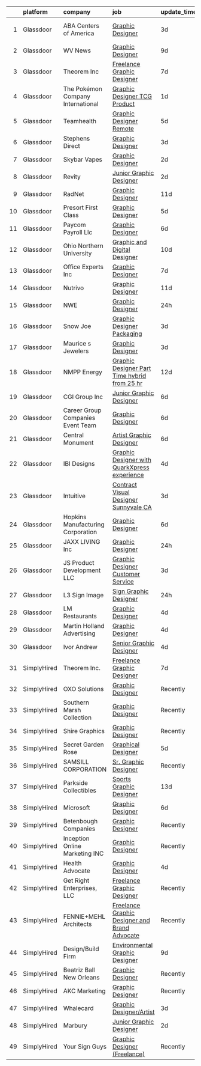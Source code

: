 

|    | platform    | company                           | job                                                                                                                                                                                                                                                                                                                                                                                                                                                                                                                                                                                                                                                                                                                                                                                                                                                                                                                                                                                                                                                                                                                                                                                                                                                                                 | update_time   | location              |
|---:|:------------|:----------------------------------|:------------------------------------------------------------------------------------------------------------------------------------------------------------------------------------------------------------------------------------------------------------------------------------------------------------------------------------------------------------------------------------------------------------------------------------------------------------------------------------------------------------------------------------------------------------------------------------------------------------------------------------------------------------------------------------------------------------------------------------------------------------------------------------------------------------------------------------------------------------------------------------------------------------------------------------------------------------------------------------------------------------------------------------------------------------------------------------------------------------------------------------------------------------------------------------------------------------------------------------------------------------------------------------|:--------------|:----------------------|
|  1 | Glassdoor   | ABA Centers of America            | [Graphic Designer](https://www.glassdoor.com/partner/jobListing.htm?pos=117&ao=1110586&s=58&guid=000001817fe7fd2789009a308ff0b7a6&src=GD_JOB_AD&t=SR&vt=w&ea=1&cs=1_1f7331eb&cb=1655708319355&jobListingId=1007945159446&cpc=9C2286EA3771AAF6&jrtk=3-0-1g5vufvaekcnj801-1g5vufvapr04h800-c04f9b51ac07e505--6NYlbfkN0DdNONLqhA8z6QrX6vw37qu8cGScUjPKwqVQr3YAsb4-4WTJI3A_wgZHtPKp3tlbSyo1TmHtCwEmZcLf5qFTJxObaALrmLg-3GFEGfL_9TNbCaORMoFGOQifypC56rkeJIVzbmObVa9mkGwU23GvfAWZI0zFobo4tppRH3GlEiah4NblNFZ2AsnrulynuDNOzzOk0uAyEWNd-Am-clFFPIkGmYWWeUstJRkvmwFeN-yT18Tr7nJ2R2jOf2KR2jGDiJKh0VB2oidq_utXWmctIGsAzVoCnEm1hfiawPC_Oc6eXHnV5gvw9jpBxehVKoxcNg5wXUghqBQ4fPRayRI_CyiLvzLT2nP7SMPl9ctV-A8kezoSScYGHwBU18YRy1T8HkiMQOcU-vH25UZ_uQlJD7sMrIb9fYIDHaWqIS6bHkcW487fft7M8W4YDwPvqJRcs2dmuKIOpPcE1QRXeM9U9L8Hs7aUk5rXiOoYgnn1zjMNQ2J7i327myJKgokecOYPtw%3D)                                                                                                                                                                                                                                                                                                                                                                                                                           | 3d            | Fort Lauderdale, FL   |
|  2 | Glassdoor   | WV News                           | [Graphic Designer](https://www.glassdoor.com/partner/jobListing.htm?pos=111&ao=1110586&s=58&guid=000001817fe7fd2789009a308ff0b7a6&src=GD_JOB_AD&t=SR&vt=w&ea=1&cs=1_89b52594&cb=1655708319354&jobListingId=1007931310776&cpc=19A63F97CDAE9B19&jrtk=3-0-1g5vufvaekcnj801-1g5vufvapr04h800-5bd1e58282d9b804--6NYlbfkN0DK2-tKwDKxcGMlb8x4qaT4kV_-6hBBILV_JuVtcphrgqhGCsRZNXtpTc9QjN2GSbzu_hOytVJd3R-L5-mFjH0w7HeI59-gYYRvQT4dQKvzTLMqvcqFLjerTnq_LvePslS_YugFcrGkJbfDcPA_4kkukg3yXncFOjRMdZuqgzH1UAsiu_OutDPM3tQ6IlmIHMYHamIaSJWqCLfKtCKHQcFGriQCTQ3GroDMIQieI6NpTdoDyjF8r-q-sYr5lb8Lf6bziX7uMKDZx5p9IXPO3u1he3Y-AVzYZ3WJri7fYInLB13vn19Bx8LIQUoQMvt6gnJVlLIjeOL3f7MNDsyadJQWLddjUtzvJi1hXHowc6KvotmmUkL2RnRc5OKq9Zm2hAYCvhxlPWqreJJyxyH-_zo48MXBemoI16649eHPBd6gTBXLOmt49V5QjMExhBDjz0kw0JY1DljKkIHgr1sdwtfBDqE7TNqNjBD2PT8gcv4JZISVzBd4_xdWo0PWdpHdm_I%3D)                                                                                                                                                                                                                                                                                                                                                                                                                           | 9d            | Clarksburg, WV        |
|  3 | Glassdoor   | Theorem Inc                       | [Freelance Graphic Designer](https://www.glassdoor.com/partner/jobListing.htm?pos=105&ao=1110586&s=58&guid=000001817fe7fd2789009a308ff0b7a6&src=GD_JOB_AD&t=SR&vt=w&ea=1&cs=1_d7fe8e28&cb=1655708319353&jobListingId=1007933778137&cpc=8795CF9063CD573D&jrtk=3-0-1g5vufvaekcnj801-1g5vufvapr04h800-c6f76b686089fad8--6NYlbfkN0AFW8_jy3Exud-3yScDe6C_gOnco_vY6PGUfytLF_4d6EkTCpOAWV-CrHKoiYYLwIqg1l_gI_lcE6Sgc6Z0AbUcjp9OM2Gim2qbKXCOcZaAhiPME1DQ2wZs7zWrQyxgM_WwQXANWvgVEC4Lx131mJzhmPIQ_XinjlxfRdvB2NH3Hgy4UHt9gIwQdv5K2XbsF0UyZ-hX7y52AwJvKUyyuqwdcGHjfKZtfjULaqLDxNT-SGEg3VRZzCzFp7d9-OdzLi7YXZ417SYtdv6SR0nhMPqPMI1CCA9PuQQpNrtxBnj0d6funUqko37Hqc5p6iQg11ZHAigWrfkBnvr3uz_yLptixAP4hrc-afW3l8V6ig6MHkwUfjlrNkSow8w3G-KWEcy_1CuP7ovL7ITToVdKAYXT0Jlou-7zlY4Z0dRUk7bsMBYhsT_FtAOWm39BOMkS6kZEqGhOvgrvvsOlDFT6H-5GBd3gpqWwcukM0XOHpcvp5fSl-e9h0-4VUz8ZnhhwkBs%3D)                                                                                                                                                                                                                                                                                                                                                                                                                 | 7d            | Remote                |
|  4 | Glassdoor   | The Pokémon Company International | [Graphic Designer  TCG Product](https://www.glassdoor.com/partner/jobListing.htm?pos=121&ao=1110586&s=58&guid=000001817fe7fd2789009a308ff0b7a6&src=GD_JOB_AD&t=SR&vt=w&cs=1_47360274&cb=1655708319355&jobListingId=1007948751821&cpc=48B9F4758953335C&jrtk=3-0-1g5vufvaekcnj801-1g5vufvapr04h800-6bc04c6dcb664c67--6NYlbfkN0CsgUO0V2fSZxJANSxJiftVXeq1wpG4BxYFHzXoW0hPJmDJUt2tzUiX1Ik0E_2Ey5PcHSP7EzR4u4GA4xw5zKklQEfcnHDqvJL4Z505Bsa9UAvYT1DTGyZ1zLs_4UBm4Y8q-UdC9b36jBPJsFjO29nqCEEapVJVn9HvkZzY1JlB47598fgLY8M2JoFxqec4-PdQ-yf57lH105CsrwpXnjpCG5lp4j_s2x7ULCdr5yahTgNOKZ22fTiGzw-Np7_T3473HyzAXCG7hXo5_eDC1vFS1XeMR0haUPclkn1FDdKVJshMWVQqdhWCqlcCDvwdjGjrhFMUQWobcxZysAPaoDEbjTqeF3MiZKQ5V-x3mmvkKAkC3imskAhMCfKvHbEkObKTUq8v9GfKz1W9O3k4MR4Fcu0_DcoUDFS3Myt2oF-gwiem0CofC6zMXa4gt1zMQrZZ5fSyC-w5jz3-cgTIOYIur_bj3z6A_-JHuJ-VtU_oT9T5tIqF2-egMvv0ngGHvzvgkDE-8lNO7MtQq86grNYSLIaRswz8PuWCJY8WAu4d_INR-W5dbnEIweakjBjabDORkIjDwXor6qPFtnYs7ocTp8elkUMu3s67sLMzfoeJij2SOy4UskfX35dI7jfraa5PoQPdpX9FhVN--RK1NcJKFfcHXNLzT2JtKbqdzCS10iDZWegvKB85ag9CHQst33iUT1iNeEP3KkHI1Q0DZjCkIumrf3XOiBD_zRqAY9APxu-k5gACW3VPlfiGTCY5meKZRPIQt3kpGjkZtQVcGBBpD1-YJE4N3T-D0CQIT28TIfBOArnXZnx1uhys2VRqygpVVm7u2inJgYPj1YgC4ukdsUUOItDFUSbmx6GAs9ALQJ5ZYaJzJs9JnFuwqGgFF3cs8NwvMI8PFV865hbyA9g2) | 1d            | Bellevue, WA          |
|  5 | Glassdoor   | Teamhealth                        | [Graphic Designer   Remote](https://www.glassdoor.com/partner/jobListing.htm?pos=124&ao=1110586&s=58&guid=000001817fe7fd2789009a308ff0b7a6&src=GD_JOB_AD&t=SR&vt=w&cs=1_a84cf8c2&cb=1655708319356&jobListingId=1007939772563&cpc=3DB599BF2F4828F0&jrtk=3-0-1g5vufvaekcnj801-1g5vufvapr04h800-44e5ae7485aa3032--6NYlbfkN0B7JmfrMhpJRSMUlHaLP4NRjF3FJg9cb0WKAV__BHI06IkPPY2OTo0TLZctw764p0EF7EBN3xUex5YquRxeNFP5LFfxTk1sLWOywg3ZNQYw8pyARnZZlMMyR2Q2Qzp228xK0w1E9WbEMa44hiiJaN4k2YgrakggvdLEHOXa6kUBfzfNa5W1-6BwqnoNaWW6_WWWhmkztOpDc08eS2SdBuE1r2d0pty-qgvPK-64K0Rmf28UF8R5EGHJwQ78qxbuXjPcdiy7f72uWDOfzeKfggR_Epg0JMrtZa5XPYGC23KTTzZU7q06WYMrST7FLvRo9KHJwl9qBraJAoey2yrY1Q-gRoDBxX8SFnhXTI3f2-bsnuV_KoJoMM4XD82aCU2srPCdUalrNH6gJEOcR_Hy-dewYMNyN4EUvSpEiy1g2v5YgGcHNunEqQhofGxngr_WCRjiapu7l060g4KXGmJHwO5dv0qdprCnD_sdIVVVW4WIyqpzGbCfoFhVxsPHV8pE2gpXDeP-NYBLirJZODJMlB9rXGOqdY6MHILc_ixJMV8yCRRaWcur7ypwXJg_tJPwzMH6dH4FvErraQ%3D%3D)                                                                                                                                                                                                                                                                                                                                         | 5d            | Remote                |
|  6 | Glassdoor   | Stephens Direct                   | [Graphic Designer](https://www.glassdoor.com/partner/jobListing.htm?pos=115&ao=1110586&s=58&guid=000001817fe7fd2789009a308ff0b7a6&src=GD_JOB_AD&t=SR&vt=w&ea=1&cs=1_80b90175&cb=1655708319355&jobListingId=1007945401713&cpc=26137B373B4A29F6&jrtk=3-0-1g5vufvaekcnj801-1g5vufvapr04h800-26eea78d38a985d5--6NYlbfkN0A9Wa3My4nXJecHImNreCq9P9RXit518rvQC1KB5JLTm3O1AYaw4w6fLigRGvjfa_f3yd6XWAlky0F3UG72iSA5FpaV47AfRuXBAHgcM_H56wI-_LDJXpdUhgA1OlgoPxj5gX1KyoeMtOdoXQMSOWHib1F9vfcOCquSi2-3ANnZbpHmL9xPu-ADRtGhLCP1u7bg3snz9Mk36NwrfDJS8V2AHowuD0cCEfRMUdmY6wX5cDOCzL_xtEPqa34_GDYxfuaq-ITFM0AQ3DN64fkMaEjalutLsoExFFKt79KbKSDolnC94_R1ai380pE6XImhiktIkkH5Ox9ObLMYqFht3wvs-N4KJ9dOAR2bUkvbJ4EGHq6iQV55Pej7eoZ9mnT81SdYwSYkcXXVh6uEJYL8cCNbH42NLbKmmhQzCHuREvumP-GuodCfqpvezlkrxVVjBnQdVWXd3iS_UOushKdOQwyBRu4F4hHXeg2fnf1ys6hKkVBrOR_gPbv65ou1Mwz7OI4pPvc7Rrh_1A%3D%3D)                                                                                                                                                                                                                                                                                                                                                                                                             | 3d            | Kettering, OH         |
|  7 | Glassdoor   | Skybar Vapes                      | [Graphic Designer](https://www.glassdoor.com/partner/jobListing.htm?pos=122&ao=1110586&s=58&guid=000001817fe7fd2789009a308ff0b7a6&src=GD_JOB_AD&t=SR&vt=w&ea=1&cs=1_cfcdd5a5&cb=1655708319356&jobListingId=1007948386417&cpc=5FEB1BEB8E14EF52&jrtk=3-0-1g5vufvaekcnj801-1g5vufvapr04h800-edd02467a5c1cbf3--6NYlbfkN0CHpSnjIPxMtekS58WZl5Olhjo2iWL5RjE_Boe0ccr3FrdQcWsIa6cPZHwc-v8746EW96RP5CZce_hEXAJ3XTI8APzjHSbRHfzKdNOK0XN2lS_KNd5Kq3KZonkFQI-pGHvlWS_nx_cfkm3ka4W_zIHPvE-M0eLXzHjTQttOj_8vkl5A8QPrEkr9vkOk729WItqPty3C5ZGdaflr8WmWklofpkd0RuWsLCMlEvlgIrHODWkpqxI51UAfbGgosSbukvSO7IoS_WDz0c1SXh1gbtcw1SjmjAeZjsH1xsX96qDWe_5_Fay2s3WNViWAyqsd8YDJ7a06St81D31CI9LZpHXICu_TMeIYJKkhznVeWp6dTsXMXRuup_7QZ-LH1021ELhJuQ9Gi0lkHVOKUCeIeg4ZpX1wGp4SSX13gW9-MMUK7LOcwj2di9sLEMD1KK5zrZ2na0WriNADB_VEgxQXLoWGuFPUZ2_8zuQ1PnoSFLP7s_d7Dv7wqa_L)                                                                                                                                                                                                                                                                                                                                                                                                                                         | 2d            | Sterling Heights, MI  |
|  8 | Glassdoor   | Revity                            | [Junior Graphic Designer](https://www.glassdoor.com/partner/jobListing.htm?pos=129&ao=1110586&s=58&guid=000001817fe7fd2789009a308ff0b7a6&src=GD_JOB_AD&t=SR&vt=w&ea=1&cs=1_3da451c7&cb=1655708319356&jobListingId=1007947822605&cpc=2187E14FC6F1B769&jrtk=3-0-1g5vufvaekcnj801-1g5vufvapr04h800-cc29676bdd1971ba--6NYlbfkN0C2ruSLbldHgJRxGqX58M4ekFWuaOJ1Xy3nZgzYPyc2Kz6crGAHlAQbU0hG0XVEOP3E3poidPkFLwvvK1lyeRUB0bzs3rtB55w-QR9WbHs19T_oZx1B4JqiqK1E3pVifp5TReVsi-5FIG1-pl5IxlRw8VGEywaGgK9QZSepB3XKaImlb4aiz93RJ_MZeyAcWVJ4-FSlzy-ujEFcQWvBt5o6Br-IHmZTfXe1Kk_8FeKKKHQBScGRMROPINiLBq42DInU64_DuyKcKQ7b6Qq-Sv8qHX706pkiANJBjDOl2nVoOrFqdqfIb16mrgk73SKZxnpIQpPV8xGr4k1ZflYl2N2sKmn7wNaZ3BGWlobf44nEQoTBaXm5Q65HEd7S6ZbD0H0I9Uyg5vGgisSNPVBLk2czPXjhqNE5MVst8mBKGeyZYUvFWJf7Xx3JN6CaZP3N126EW5v5s1hcAqU3PuH-COQG6K8Xf2UeVD_qpgHILUsSIpzOUEN3CjD0X1AIqLpOyqm9nhsOh36phg%3D%3D)                                                                                                                                                                                                                                                                                                                                                                                                      | 2d            | American Fork, UT     |
|  9 | Glassdoor   | RadNet                            | [Graphic Designer](https://www.glassdoor.com/partner/jobListing.htm?pos=116&ao=1110586&s=58&guid=000001817fe7fd2789009a308ff0b7a6&src=GD_JOB_AD&t=SR&vt=w&ea=1&cs=1_1af5a12b&cb=1655708319355&jobListingId=1007926175400&cpc=8B69257BFB62E45C&jrtk=3-0-1g5vufvaekcnj801-1g5vufvapr04h800-1545652f019efe4b--6NYlbfkN0BoJXujCc9sg8H-YkS_GKWWzwRU3C4_-yY3qUtMiQ807-1_N1LuxLpnd72fJtui_qJgKwPOQQVRQnPW7B3ud2xZ5btZW5V06occztX9KRf_5BR29upgelTq02yK-JGyXPXM7z8YzmIf4MsXM3e1YNTu_m3o_bRarwvXzGIjqZWI6o0FMPPrWIh77XuUhvau2Y4OkAdyGd6rIcJfXZgO6DHARyGD3u3mSGinOi507ip0QuPV8kAl8z50aTzDM3-QIVI3_sULOZVrc71J_jl_2wBeToQa78ZIjJ7UZy88MKdrRxoU5dGFZKrTlrmsrw0PnjBd8_yaiFiKdYspsZTy-Qkbtb0Z00cV3mSerHC0pOdXVDOjNSgVSu_YcEDOXLb8lyM-h3mDxVA3KuwkLcJUzhyz0lrmYbk-XrzvalrSpNyJe_fTr20mJGALyiAaTUrA26f3dl7ZfmOiWqJ5CDMtrPZ1rArMl1TflDv8p5zEt22aMeLnOpYdA4SeK7tgCmo-zuA%3D)                                                                                                                                                                                                                                                                                                                                                                                                                           | 11d           | Baltimore, MD         |
| 10 | Glassdoor   | Presort First Class               | [Graphic Designer](https://www.glassdoor.com/partner/jobListing.htm?pos=104&ao=1110586&s=58&guid=000001817fe7fd2789009a308ff0b7a6&src=GD_JOB_AD&t=SR&vt=w&ea=1&cs=1_502ece4d&cb=1655708319353&jobListingId=1007939326481&cpc=082A188D6FD60392&jrtk=3-0-1g5vufvaekcnj801-1g5vufvapr04h800-fbeac53ecb95a099--6NYlbfkN0DLWr0FuvwmpNY589ecXM0wpB-l41nBtAe9mv-PvJGiqUDkKqabxY-cc9W1NP3V8jW5o38CcCGcmqzEdu1aRfRhZ1Q8wNQkBWqNqXuEZty3TFVkdPdLcGyMF0K2ZuDr4CId1maUnH-g7NEb07JbeWWIfnYJ2JvCKIkHBrQgn2kt_uNM0RRvJvirZ2HYc-zv7UhccU1rVquTzIe2rd1Ra2SsJO6QytXV82gwdbfW7OPBwHXRTCltRtoYePyXXCmqzKFn16uqg-7QVHDhoF4RUJ2rs0888jyRx_8kSUwLOeed25UpZTOdpyblPTDJ73B-gT0V5tsTJ3-ZFH5wahfwM31s1F7XoSgDtT4jGfuujf9YopHyIGQCxduJjlugru3huNS8bTdsoVCf0tjfTkOhddT-1JUsl0iFOO5XH8aLuuco7Ehg1H8gaaapgHAJKTwtJcMLh5FlW6jd1vRfLnj_qLtFvqphxsQJogWgVsjOpLWm49L83OzApTrd54huaf92HiSEe-g64aWz4w%3D%3D)                                                                                                                                                                                                                                                                                                                                                                                                             | 5d            | Oklahoma City, OK     |
| 11 | Glassdoor   | Paycom Payroll Llc                | [Graphic Designer](https://www.glassdoor.com/partner/jobListing.htm?pos=128&ao=1110586&s=58&guid=000001817fe7fd2789009a308ff0b7a6&src=GD_JOB_AD&t=SR&vt=w&cs=1_57730fe0&cb=1655708319356&jobListingId=1007936919004&cpc=9C2286EA3771AAF6&jrtk=3-0-1g5vufvaekcnj801-1g5vufvapr04h800-64f2f5df972715e7--6NYlbfkN0DpgGw-HIcDKIrGkThvmUQVo__cmgBjIYVPEhWPn8NA_hL6kGYuvPJaInvVc2ZU6fVIXURtqZKxwHJ_7qdTNVbNKZjzFVeZ2cuV7NJFGAVgQbhRXlPJ3GGIpOeSWrfoSr2Te54ZQzOziz-yhXUXuAGBN0j3bhTrJwOQ3rTN9p-TJSXoQ2zfEU89pu7kSoTCEfYucyv8keklt0x6INGYGddNiiHzE1OK9JrlX8FLgtsJHOPkolzZljPOhu471Ij0nNAlel4wBjT9VaYHwz7rQJsBsfSAjX3qfCSQLlQyWa0PQaRFNUKQEJuOxjV5l9JMgydbugCguRur5ZAWOJy88QJVNB_c5IA7X3exzCqileADVcQxKTRSX4HsRWYQy8JFUeTVtY3KR3eU7NZLOaclUN_WmcMWUqL1A8toakpx7vGXTkzCqvgqXiAUduVySWFu2isGmFxPkDtic5oXcVIZ5y2JxhZ_SNrJV7LBe1Pj-hB39VwOVtm3Hf1rwTQk2SyE-gJ8-i1rfY9sYs9CBL18nbx0prY7MQPUKVtlqL13ZQbBPw%3D%3D)                                                                                                                                                                                                                                                                                                                                                                                  | 6d            | Oklahoma City, OK     |
| 12 | Glassdoor   | Ohio Northern University          | [Graphic and Digital Designer](https://www.glassdoor.com/partner/jobListing.htm?pos=102&ao=1110586&s=58&guid=000001817fe7fd2789009a308ff0b7a6&src=GD_JOB_AD&t=SR&vt=w&cs=1_667b118c&cb=1655708319352&jobListingId=1007929702602&cpc=AE9490510CEB3845&jrtk=3-0-1g5vufvaekcnj801-1g5vufvapr04h800-67f50c84ac550faf--6NYlbfkN0CL63aioA1SaoB0GgqPQ_RqRqbtnG3m1o0WbEmH7ZwtnCIL8zVPcSljMuDetbDeVLEo-RMnELe1gA8YaUKhzTf4LStZwe3uXp4Bc3QhXb4EtkoMTUWmQN7S_WCAz4lMLo0tY6qOprw9U1Xt2UtgnUbexmE_H2506xB9oFJCxbGjOv-GY91xxyd0XudON3XQopiBJiXo0PZfRi0O4Wga9DDkLe8eovd2WQ_Px9yT-xuN2ZgBRtKySGEcIVmKxlDOYO6Ltp7ZGdPmV322Tp62oRlTi6BSBRpxmF0OZiwW1E_exGadPvyMpSUUDxHxJitoayb25fE-sImx1qup00X9p3iceFBYeXhDdOke2IL043T5mCnqvhRBuBeRjh7dOIP9aQTDH0JnkzTOdw8WE4p_XzIJ8On3zhBQj93yAPGYSEVDDOPPVYlN7_lpJus8Mi8yhDwNH_4RRVEiCgnn_BMOZg_RdFl6ccIjokSdQXNnunwLjq9gnhi6_yV132AM5ebDWM9Qayx-lndIw9oKhJz0ewFBgXIhE0ouY_U%3D)                                                                                                                                                                                                                                                                                                                                                                                    | 10d           | Ada, OH               |
| 13 | Glassdoor   | Office Experts Inc                | [Graphic Designer](https://www.glassdoor.com/partner/jobListing.htm?pos=101&ao=1110586&s=58&guid=000001817fe7fd2789009a308ff0b7a6&src=GD_JOB_AD&t=SR&vt=w&ea=1&cs=1_4b4f4197&cb=1655708319353&jobListingId=1007933803818&cpc=2BDE02DE16277FEA&jrtk=3-0-1g5vufvaekcnj801-1g5vufvapr04h800-9bf84d64f7896e20--6NYlbfkN0BzyIYrTMR_AjNKh_kvAG8N613gtHPANQ3sdLTkrtBd-5uEBpCZnEceCY3W4I9hTOJZIYrmx9sWhbHyk5G4AfdAqzB6sI0ihGZG7NNGR9b29UU3RHiIHOgr50RCsfXITGj2i02zJrLF60VAnj8YE7IqkPiBxCHFBFp1Y__8PEd3occ0o9r_ZvHXkpFINb-jv0day6eImWJhdtaynz8VpHmukLd_RY-Up_K-rJ5yxH2CAh-yWioSbpw9vVS_4I_BAwRBl-uKYyYbI3X2EWCwnsZgYfWY5B9Ycrr4IGsIrOhS3aSRdUITYCDxggv825o9JzhvZmsSO2NKuGw4WLK8-T-dpI9eB56sbtCiqtPb8CAu37smIf4W1PqXOb15MtrWH-1S0aHXJHQrJSmueRz8_Zin8xpct23_L9Bs-2TyEkYHoM4lCXuxBbD5DMF9ss3JVQrZqW3D6Kcs_fh5TCm5QJ4aAnLFDBC1F9Qi0PBBGaiqkiwcmrdiolGuxzoU0d11pSw%3D)                                                                                                                                                                                                                                                                                                                                                                                                                           | 7d            | Kenton, OH            |
| 14 | Glassdoor   | Nutrivo                           | [Graphic Designer](https://www.glassdoor.com/partner/jobListing.htm?pos=127&ao=1110586&s=58&guid=000001817fe7fd2789009a308ff0b7a6&src=GD_JOB_AD&t=SR&vt=w&ea=1&cs=1_b8cdb663&cb=1655708319356&jobListingId=1007925947401&cpc=281FE6ECBEE2538F&jrtk=3-0-1g5vufvaekcnj801-1g5vufvapr04h800-e457584d6c073e81--6NYlbfkN0C0xKlKzKylD_p0QcsSaTSZ6389VpnIAxdMHiFaGv4qFHv3OheaXucTj3rOUYcOGQybUbyN-kcJYqLSKYqO7dI7LoYMMBr7yMNi4AS8gprfOtsAsGfl-gHiUulFR_-biWSoAKS_1Db47MwbGUU-7SXXd8n3XltXM4qaomWSof-q69p49Oa9MlaAWFl_VXE6B1N37I_MF4YyRyhyWgestEFoK9br8fmd372pveOMHqgx7kI70vevQO9n7xAxoQFcMeb7485sIduFgNxU_YMggrHarPdLkK6ItHOEbgdq-ySFhHN2GwFFUhe3sBzPibQ6OIYe8YUYK4KHylK3zL9iTA3GUyDusgAaGf-B71cmTJ1d5QDJtkFkamtI4l9UklbdOGCWs2iXjMGvl7WcOyTTMVj96cKod6Lmp__mIbKdU3mKRX2KgRcxjMm3JTeWI7wTF7l45kUZk41X_nUEtnotl4rHZZMGSC7RUTkrAa55thBJJ35okhn0eRueKSt-VKoVAS0%3D)                                                                                                                                                                                                                                                                                                                                                                                                                           | 11d           | Aurora, IL            |
| 15 | Glassdoor   | NWE                               | [Graphic Designer](https://www.glassdoor.com/partner/jobListing.htm?pos=118&ao=1110586&s=58&guid=000001817fe7fd2789009a308ff0b7a6&src=GD_JOB_AD&t=SR&vt=w&ea=1&cs=1_422cc415&cb=1655708319355&jobListingId=1007949586783&cpc=71532419B2302243&jrtk=3-0-1g5vufvaekcnj801-1g5vufvapr04h800-9913e146309f38db--6NYlbfkN0DeXU0vMxLyKhfauY-dgUBa_3v1DHLtGGo4EP_Dl8CiY17m030-MnRoKGuz4u5de3ZbF4vnXVzIMWxfZYz2VruHCAqD9I7nWMXIAaiHU6ooicu_oG2zjDGjWNBrzrvSpVfQjHzthn90ojU5yRJAyNxedXioE1Xqu63rGJqkcgPQk78Vw81sd_VEt4jztGEfXuBV8Ug3R-d5l2G2N8xDZpzQKh1iTnJnwdZ4fY15sH_COgu9TG-7PC4bxp6L_rvHGKiy9QtFSoVyIZmN7uHVz3YBI9ySU3-MGcM3BwmBLgcSZkW_YtFBrGtXwjKa6Qao7osza7m5aomonq8Sb-bcL2RCghlYK7nLkVC0kh3IgUOe-xOeDHJjmUDlX9LpCcnBAuyRSdAUAsL0a9okkqkRhm16AvpPFJOjBmyube5FaSYBWRXrYtaeBhVQ-ZcfX8GcH67TIPycOfpK1jCdM2da9XtncjsIEfHRIXhIgdJLNogaJiNEwebUrCDUs9EmQn3IhOAjVTYzpMDbRw%3D%3D)                                                                                                                                                                                                                                                                                                                                                                                                             | 24h           | Billings, MT          |
| 16 | Glassdoor   | Snow Joe                          | [Graphic Designer  Packaging   ](https://www.glassdoor.com/partner/jobListing.htm?pos=125&ao=1110586&s=58&guid=000001817fe7fd2789009a308ff0b7a6&src=GD_JOB_AD&t=SR&vt=w&cs=1_e74a8da3&cb=1655708319356&jobListingId=1007945537238&cpc=A65DF3A704A48F9B&jrtk=3-0-1g5vufvaekcnj801-1g5vufvapr04h800-e08c966617f54369--6NYlbfkN0API7c6ipb5a-SpimxLJwy47ByrdPU-b9RqCRVfhpWhTrr9b74dt58mfTG5jxvYLwqNjjwanPQep2Iqf7gD8p8T9GkhJAK9ZfyMUMNbLJStznARDgibL2AdwB8Zg1RZXPxlFjcQAehalT9SJ58-56nvNdvZOK9fY7cYDAiwvttcpOdMcAR4jWv_IMPx3mICT_sGMsOQdLA7yux-fa2RYx-Qmb_rMn7fNvrJjacwfAt7GScFsnlQNzSlBFsIp6m1jFpghx-C1Gql49L-q7DhFQDlOT4GYKZFisp6FaSEjtpVtHy6eG1pwX8n3bE23_qKCYa-tKggEASwzxMFeBMH0yYPutFO-fSTk0Y7UrB55OeshxQug_zT7ByfbWc6BJ2Q-VxFwssvLMkR0RYxWmOZREsMPYLyJMJzKIJiuAXdO9HzXHXWvk8oA5VNoms-RGBO5C6zzegsPLKYGP0TfvJxpAjN3fp_xccbgYcMca_NPF6YT1TykH7o1hoHKu_lESeToPslePpMXhMloq3BsLAycbTP5u23I6KgeTI%3D)                                                                                                                                                                                                                                                                                                                                                                                  | 3d            | Hoboken, NJ           |
| 17 | Glassdoor   | Maurice s Jewelers                | [Graphic Designer](https://www.glassdoor.com/partner/jobListing.htm?pos=119&ao=1110586&s=58&guid=000001817fe7fd2789009a308ff0b7a6&src=GD_JOB_AD&t=SR&vt=w&ea=1&cs=1_378dbe3d&cb=1655708319355&jobListingId=1007944737193&cpc=64DC0C913FDBAADD&jrtk=3-0-1g5vufvaekcnj801-1g5vufvapr04h800-dcc290c3d2d8ae28--6NYlbfkN0CdcVd3SDA1nO7RkKTAACmPV4xEt72Vls8LI2dqcgyOeMwQfCOCtDjP9cK9FjsJG_6S-JpbsrUfRjpFhovfbIm7bElIb4IcS5tvtffrexHKe-5LRVbCJ8N25pUCF2FBD8-cXHGg9Wtve33PTwMpc5NQS9VEuMMOh2xv1Vtt__Ltbb7bt5RDsHAibLg_eT1m8ZFtMiP8qSs-jFqHfhM-hYNdSMPmpKVXg-T2Q8FUDSassNFxw_UsSLxNA88TOlbkaQwdtmhF4697WPZVKeD11MkFVTzw9KUvHNmLDHqF7M9Lh-tS-w8k5eFYBqy-twg4xM77vOBqhMNUSqDmBCeP65y9NTGEoFw6vlIJT1jsMqwojNjN5Tn8iTuy5D8O6aI0LxqPYI2gDyid96ezadCIFuoNPJL7MRiTVKmiVZl66b4NsqrsJ3YqWzCk9TT-akCrqI_GZ418GtAKLLs80mE4qw9z8hlAXoSWiA2bhQHEa6pU9kiou4mUOErBx5BfIkWX3LiSkNgMZ-aO1Q%3D%3D)                                                                                                                                                                                                                                                                                                                                                                                                             | 3d            | Miami, FL             |
| 18 | Glassdoor   | NMPP Energy                       | [Graphic Designer Part Time  hybrid  from  25 hr ](https://www.glassdoor.com/partner/jobListing.htm?pos=107&ao=1110586&s=58&guid=000001817fe7fd2789009a308ff0b7a6&src=GD_JOB_AD&t=SR&vt=w&cs=1_cf132228&cb=1655708319353&jobListingId=1007923932109&cpc=B2C3004C5D07113D&jrtk=3-0-1g5vufvaekcnj801-1g5vufvapr04h800-4d956dad7530030f--6NYlbfkN0BIZELd30D1RuSFDo_ujPNYq8JrawGhoU_HLSGwED9p5_NaiI97xhXIFsnmOZqQ9NAUHv8IbI2JFdmPB1vqV3zPNqtnAUdCqwr45HVbgA0CYwbBBWAm_O9D1gUVj1N4E2aY7jDX1_Yw_ahurwRsy73KWxh6LUzjDhbHOb-aUHnd3Yb2676AFj9_OTyw4ojZY6gKXOcLGFkKKnNiPo5AIZNgMQ8ELysMxEYua_A70iBLjRSwvhg6IisWuZn2OL9mftZiaOjveOaoB6nVZMLv1q-cwjAvwhgAs3IkOC7WyQqlPTA38obggAYFdXRDj6xL4LI22TV44Gh2UxliGzpRqWzw5WhrXQEVZC69p3hXAAYFAl-A9YR0T5JxUq7Z2leAYrGvo5RmX6LI17cJStLiTII6uNsNNzq3H1ULDYT5lat3JbCqgufGQYj6UNrKM1Z3ttq3jslT1GuWH59TrSX2wOJrA7FAgxIJe6E%3D)                                                                                                                                                                                                                                                                                                                                                                                                                                | 12d           | Lincoln, NE           |
| 19 | Glassdoor   | CGI Group  Inc                    | [Junior Graphic Designer](https://www.glassdoor.com/partner/jobListing.htm?pos=130&ao=1110586&s=58&guid=000001817fe7fd2789009a308ff0b7a6&src=GD_JOB_AD&t=SR&vt=w&cs=1_35fee6ab&cb=1655708319356&jobListingId=1007936444215&cpc=47CFDC01B3F81FAC&jrtk=3-0-1g5vufvaekcnj801-1g5vufvapr04h800-2b5909ae49bb43f8--6NYlbfkN0CmPt6JXytAhZscz-5ZOP53MMQ49Xi4hmwETo1lvmuAlTU8vZDiHq8TANo4TpJtu6V5BvtbAjljC8iCdRFJD4Ye89otX9TPsWfqPVek2mArkbTyplUuq-HQSrrb9ayP7CjojZqlGJNloCdbnv5CCkvpm6cDMD5wnGdRG8oEce7G5BRW6BI8wm90wJysuk7N-CLKoxl5TkZBO5mYrOKArG57VjCkgk4whXpWlHObBqmP1SkATub79idANIJuR7UnlJMo8KFBP-t8GY372mWLLbRFmFKoVQgLjoeLvTRfbdZKiM2JSBoBd2VCVvJ8UsoQBDvSzrI_EsQKl1tDC8nL6qo7S1MLBWaP2aRX5fgaZ5LMPyZT2sX5RfgGEg2IFmf1YE9_BmwviiNax4LdP2uS50zhbK--Pqh8bjMXCG3CTkpwHVlUEOtNnvDZ-Dq9LBpTQfvHLTyAlkP3jyopwwakS7g1xQ2WiUTloVf8_mBXnIiv6N80Zx_NYZGbnWlIQqFlWhIhFK6HvtpvHwgMJK4a6HkFoFsax1MCZC4aMJvmS-xD5aH7EgNkM56GzQTz1aHZ-Ng%3D)                                                                                                                                                                                                                                                                                                                                                         | 6d            | Fairfax, VA           |
| 20 | Glassdoor   | Career Group Companies Event Team | [Graphic Designer](https://www.glassdoor.com/partner/jobListing.htm?pos=126&ao=1110586&s=58&guid=000001817fe7fd2789009a308ff0b7a6&src=GD_JOB_AD&t=SR&vt=w&ea=1&cs=1_d84643cc&cb=1655708319356&jobListingId=1007937042280&cpc=FA84DF7EA1EC2398&jrtk=3-0-1g5vufvaekcnj801-1g5vufvapr04h800-22a886262a2af1b8--6NYlbfkN0ADKcmrEHhDhnI8w-excfqNuB7NRzZ9OQYPBg0zbWgSB9JRKyowyC6VB67Xch5xkV80G8wAZm8-1MfhUf9cAnV6jLJGCj3TxjBa-JyKzyK0Kok0hw5B1XoojqYqxEeR2KRYIYyroKW04mAZz4zVlCaVto-0wdOYpVBXyYjV1M8T1GFaqs_Mn3KvMG9pQ1QDGK4DFtnsVAS5SF22Fh9amIk_62Prz_yXjbyMRE4k9B3cf0cUt7Br5x_3obCHkUJcDsMSzVN4-N5HBgQWngKgcQwBww6IveZHlJhCBsWgwqLb-u4XsAh5dWNakyLGzXhlcZJrjbFR4CGtNGd5p4vrFLA2iIgOJQL2APtQDXoYbrTBKyUmH14ehB-Sa-Zwlv4_UL-k5qMVvylp37Gi7wlqU90narF743N4BgMkkZ007zC9ReiLF-8cGb_I3hVaNYnWelnVvCw4eEIpUEh7zGsOxunVjU3itY4kWtWQF4GMgXtkbig8SFlj5EwHiVqBMvoy6Ko%3D)                                                                                                                                                                                                                                                                                                                                                                                                                           | 6d            | Irvine, CA            |
| 21 | Glassdoor   | Central Monument                  | [Artist Graphic Designer](https://www.glassdoor.com/partner/jobListing.htm?pos=103&ao=1110586&s=58&guid=000001817fe7fd2789009a308ff0b7a6&src=GD_JOB_AD&t=SR&vt=w&ea=1&cs=1_18c201f4&cb=1655708319353&jobListingId=1007936107765&cpc=93CCCA89DF0F0025&jrtk=3-0-1g5vufvaekcnj801-1g5vufvapr04h800-5da20da16aa74c3f--6NYlbfkN0AY4guaBc_odNxnJHTncvfwFu86WvDwtbc_K-gSZc1x5JfFjz3bTmW4o4wuodptE9AiFRYwzxa9T-Fgp8lpccgMMS4Ssqkvs1X574bZ49JeTqRo5DA3ESFMEq4-D53t_atFvmDczupKtJsmah0euTcNdi0zYcRu8HkvZyBQgBRF_-Us4R2cM6as71akGI7xd6FuFSwS_d9SzNXKVyF8MuH5v9gjkNWZLIfpyg7qH4p6xuOwVKnusRO67VkxgZ-ekQUKEWmBRMofBoGkUhIKj33b_bnwzM0jQH5D3tNykbLQiQ2LP6HAKJuW_gJazE6AYFxrFPIe-aLF794uE9QPsSBSG5P_Af3MwHlReQ3S8TkEMY3F4L9hl1a_5dKdV4X0EqGmQgzXVzGMdSvrmnb_GV-qw_p2Ih49o4TQyGqfzOLS-DyGnyKvU2nDIWLUOzmbb9-z4mobmrZQU3eWMkZaY1jXBoqAXN92ft-xkpVcCr0y3MKgpTuGhHFiQ_k_5l5o4vKzDb0-4NvM0w%3D%3D)                                                                                                                                                                                                                                                                                                                                                                                                      | 6d            | Keithville, LA        |
| 22 | Glassdoor   | IBI Designs                       | [Graphic Designer with QuarkXpress experience](https://www.glassdoor.com/partner/jobListing.htm?pos=123&ao=1110586&s=58&guid=000001817fe7fd2789009a308ff0b7a6&src=GD_JOB_AD&t=SR&vt=w&ea=1&cs=1_8e8a2b03&cb=1655708319356&jobListingId=1007942082619&cpc=496C5EE6B32F83EE&jrtk=3-0-1g5vufvaekcnj801-1g5vufvapr04h800-b5d41a12ea7605c8--6NYlbfkN0Bo_CM2a8GgFIiw_-9fb5ug3xmG_MFCzpxBl7ntROtVZZwkxXllnYUB_iD0nl4FIHzz5K2asIS_p0R6RuBIbM6G2cUzJr95mPfS_4fcm7MItA6HZRhR_iQJmoE6_D3JLHbrzB5t1mFptpJ00pW70JDO-7ixIsofAtIFP1cwoq8bnHZhUwZnaSRZsgCB2cjUczH7AZwsjKFhm-kZBY-0dGrnal-b13ugbNCKZmxCu6K1FixOrDdyZrd-NOUVzOyQVCijUhKR6jBa-j6XGLIQZh6RpiwK_zXXf_y5G7DSyoq7lPXHRmZ9FboHJwSJwMKX7KmrU21nuDkK3uGiQqocpaTtE0Wt1GO-U-6PoAfrj61oHmOXxs6Pjb88Gujz9qeDbnpaQM6Vuir5v4MpdVQmfQLlghSXceN5PqRZzXsKvs4S46DlCC6H8tZIgz6thS_GPjteJ34wYmIPO6h7yWBNQd6vFAJtjAX7Ic-8dI4mQk1x4evw_1AOxwwhr2SfxpCwZesdJuex7OKzRjgDceAFFxPMtJrEi01-g18%3D)                                                                                                                                                                                                                                                                                                                                                               | 4d            | Boca Raton, FL        |
| 23 | Glassdoor   | Intuitive                         | [Contract Visual Designer  Sunnyvale  CA ](https://www.glassdoor.com/partner/jobListing.htm?pos=106&ao=1110586&s=58&guid=000001817fe7fd2789009a308ff0b7a6&src=GD_JOB_AD&t=SR&vt=w&ea=1&cs=1_bf79d878&cb=1655708319353&jobListingId=1007945378017&cpc=AC285F3A3ECA6BB0&jrtk=3-0-1g5vufvaekcnj801-1g5vufvapr04h800-76b925e9aeea53ba--6NYlbfkN0Da55cD5SyBLpPH7k1CrVrulUOH2z8rmQzTVue5eMZiIWMOESjNKa5vE6wb6xy703ky7oYqgUHLU2DDeGKonN-Lf_CQFskaF68PnWCS525L4bAEfkBurPdE2geZSsAykddBBevtlKtbOFAj_P6EIRRN_iH7QF2eTc8oflGHRm1V5mi2p_hOqej3UO6dSjdOjq58FEYnhKC6AOr1Bs1qRsIR6JpDGv97JZIsx38YlrjNVJbClXwjmfnNNPiGYQd78J-2xlCmW_vtP2OOV_SzILUq4nvIjimGWP5h0u4m1sd3D75oMbxWPDNB1PeLxGSX5u54CWyD5ncCGTFzBE6qTRIvjSAD8wKXCq2LCAHyGrJL21zIaY--58TzOTY8RFXMAGCJXXBfZFArSOJPqmw0nyQveMUG9Lk1YDkEquAdYxZdrRAKdWKghW1YC4HS7LIRd3PCEScsePzm40u2_OXhj8xX3DuU7ImZHEZyeRCTBotCDVGP0AyAbQc3XB6V-Llf0Zh27WH7-tAdY9BukDadM_QybTjSSMoGc6N1lp0gK9OUrU0nlmLpSQOK7AQwrP18rkNw85j5JwQS6o1tUFMJqAVbYxa_QCUDWtkur9u38gMP6z9K_MfjvDtL)                                                                                                                                                                                                                                                                                 | 3d            | Sunnyvale, CA         |
| 24 | Glassdoor   | Hopkins Manufacturing Corporation | [Graphic Designer](https://www.glassdoor.com/partner/jobListing.htm?pos=110&ao=1110586&s=58&guid=000001817fe7fd2789009a308ff0b7a6&src=GD_JOB_AD&t=SR&vt=w&cs=1_b1973c99&cb=1655708319354&jobListingId=1007935715579&cpc=3794EC2BC9A3BB0B&jrtk=3-0-1g5vufvaekcnj801-1g5vufvapr04h800-17931b437e0f4ac4--6NYlbfkN0B_HvgE05pFSkb_Z5lsewMK9saEU9PR9pR_cTHu3KaFsA9I98-t1mhiXZT8zNDXCGTZABpNc-tMP5tSQITCLuaKizOeyPQr8nfD6vUWC_zKruifCsQ8DnLo13TyBRwskBmAXuKEvWxrzXie5d3oI1XFG5HYESnpNePmKOWqJGUi6wy_iduJsY-hg-ZP2mMM9gimIdAXNN2o28g1ERcNVNudoH2vGBcWDQ9UzYUoFbLsdkVDZA-RxS0v2vFKuYKXGgy3xgiRidkWTDuMHqrkJyu4ZUvRGzl4dBvaU4ie0UkFckAvKnKJJ1kTCjwLltjqtm6ZSWXLgsJJonQDmrHUrYlINYDs30O-SamQc0kZ2F9JY2WRdlzx_9CyXrqG0igL-ibC_TVDqyYmfmzhy7bR_4wpeF08mYOPBd60kZX3YOlnQ0LKPBd2V9IrnTyZB17S_lVqMKQMEVY7zh5ol-SiU-PKjVV7zRFfcvRswzyDBDvxH4LwiA138S7SnEbdpE9a0K0QK-9Nmqfizi71Ak0FLWN036uNCHBwocolmwW3P-MoTb-K2lxtQBsgQcPM-o7pNbk51u6fuo0_czGChiuH9OAEp4AzRyhfNn3YkgJoQxfwjH_VfoV0gYQVhs9xYm59eYo%3D)                                                                                                                                                                                                                                                                                                | 6d            | Arlington Heights, IL |
| 25 | Glassdoor   | JAXX LIVING  Inc                  | [Graphic Designer](https://www.glassdoor.com/partner/jobListing.htm?pos=120&ao=1110586&s=58&guid=000001817fe7fd2789009a308ff0b7a6&src=GD_JOB_AD&t=SR&vt=w&ea=1&cs=1_45553d2b&cb=1655708319355&jobListingId=1007949254701&cpc=82B3195DA92CAF92&jrtk=3-0-1g5vufvaekcnj801-1g5vufvapr04h800-69a63032a5e203c5--6NYlbfkN0B6OB7jr-p4Ycr1l0MNgEhbiUbX8bsrLuSxQNC77Lk13UqdI_GAXZGZCrmnYut3k63HYFlpVXq8ZSv-wYpJUrd1e7vQKBl3nZuxpayZioerETp1nHF8VsyN10U33-dWeQ9jCPKi0eJBSGKPrFNwjm_Als-3dIPCc1Sywh8diVRhRwu5feU5MC0vCDI2EfXS2qZRh7c20dVF4mJZc-pqTGbT2zPLj1umjqVOxsa3QSnqVCXT7Kqp3BoaJX2UMhnL4PeD3V3DeJiApikvlM0xSC7enGSKleiOu6cEm5btACuXyDM1xVQeUG2Db5mVT_IS0UeJPUrxHA0bgucCFwbjbsHbMxHND08KYGpnmIJutHmD3xzk_8q9gGyJT8WKlOL6H1Pb7UJP-tDGvZxDq-gf83aP_IaKaPnq1ih7bOgi5VKKgs_eBUWQqcCHwGhimxc9IhnOegjeIjT83l8oIYyOpRHQwSxfpAs4SVQCbwEDG_Hrj5EnspWnc_hZ9P3RcaEbirssNCLdbfu_7A%3D%3D)                                                                                                                                                                                                                                                                                                                                                                                                             | 24h           | Atlanta, GA           |
| 26 | Glassdoor   | JS Product Development  LLC       | [Graphic Designer   Customer Service](https://www.glassdoor.com/partner/jobListing.htm?pos=109&ao=1110586&s=58&guid=000001817fe7fd2789009a308ff0b7a6&src=GD_JOB_AD&t=SR&vt=w&ea=1&cs=1_c55e36c4&cb=1655708319354&jobListingId=1007944659192&cpc=F0D43F17ED76B3A9&jrtk=3-0-1g5vufvaekcnj801-1g5vufvapr04h800-330b9dcc019afc12--6NYlbfkN0D788tVLZnHYB2JKTLmCXo4PydfvtZKcdbYx6lxKaz3IjTqo4azoijW7EU5uu8viADc-x94tMY5SH4J1SlPale0aeUPnrW13v6cE11NI-dbDe7x9ZZmnX5MAyTIQGBh8-OwKEvYtj7bLl6qo70XCsjOeYvV-Aqi8NzPJaGLic3V_XED9wrD52fMFrn9F0cdbykjJCMgLVlToZ34WbGVferkb3uqVDGxmBIEvTjleBmA5Jcvx1dqGVItndDq6amE2Ds2aHpTlWOjxVQJOSS8TwoWZO1UPrlaxbCrg8T0C30myLnI9LpM2yn4iUhI4EGDuXLYKruwXauRND4UJY4yhwN7-GcEJZwxueK3utTUbumpiLTJMNSXSP0rZ-0ETAqfil-JIrDZykCLWVe0iBVslvAh4xOGcp1rkQhG-PVbjnv6gBu1Ay6s6tO1Y6FZtQZCAaVLvTkYQFM0sIPQNTQOs1b3pngcSpPWyuvC0vseFKAYdSix5NqEf8YIRUXTH98xODT8_ibsozwUpr09hpb4SUuf)                                                                                                                                                                                                                                                                                                                                                                                      | 3d            | Holland, MI           |
| 27 | Glassdoor   | L3 Sign   Image                   | [Sign Graphic Designer](https://www.glassdoor.com/partner/jobListing.htm?pos=114&ao=1110586&s=58&guid=000001817fe7fd2789009a308ff0b7a6&src=GD_JOB_AD&t=SR&vt=w&ea=1&cs=1_f5582912&cb=1655708319355&jobListingId=1007950333932&cpc=E04C949A9101C6A2&jrtk=3-0-1g5vufvaekcnj801-1g5vufvapr04h800-d632b316f7c35f19--6NYlbfkN0BLIiWuzyw1-p2k97THSk25Tus6uu4ZaR9y48fGu9qS-ZD3vk6mT5OUOPtyWLdaQE1kXZhvHLIzixWANLNznmw8AibrfU5dGMAL-cdQWUrmfFigUItkCg3HtSECxEK7OidJSnK6KrFluILCXGmLaQL5Zq6FTfVfQ1tiZZKu2stx95cTXkyZdU0yk2Y-ot5XldIyh9Y4EuKXKJOH0PVUuFCO3314OVW1DHmahFx1qKjcJsBHVDCsCDHREyGPTYlMiHjD73OWLXWxvwIAPImZB3icBNhkmkDA0Mj3zVIels_5fNJDHqAS2FBVQILqDUz-Dv-OYzF8pAYJusRKcLqsvgPkzX425XAQK_omcEBjyzD8A9WUVPKzDVcXJWtGmDiLaXEYhDkRja1x0ldLASCr1rYTOailSS8HEw_Is0MJzpNUkE3YWrixZWSI0Z8RlNuPSvNqR_Uyp4uAPr5wpF-0rT6Lwi1JYGVmCza_OVI1EezjW9tX8Q-P-xlqOKIwJW2SC0AHxBzB1Ur6ug%3D%3D)                                                                                                                                                                                                                                                                                                                                                                                                        | 24h           | Elyria, OH            |
| 28 | Glassdoor   | LM Restaurants                    | [Graphic Designer](https://www.glassdoor.com/partner/jobListing.htm?pos=112&ao=1110586&s=58&guid=000001817fe7fd2789009a308ff0b7a6&src=GD_JOB_AD&t=SR&vt=w&ea=1&cs=1_02dcf988&cb=1655708319354&jobListingId=1007942123548&cpc=92BEE8AC7E71C1CB&jrtk=3-0-1g5vufvaekcnj801-1g5vufvapr04h800-9355f49ed7976726--6NYlbfkN0ALnDMRWm1HfwJFdWH6BsOz-XEP3V1ZWzyUzYGcNotn64ZiQDquOGZYQTVtyDvp-2w1B0YauPzBmzDXnk5Fz0JI_WtRglRC6mtS1Kaw-bXdts09ZepYpmieaHbN7mUnlOnQkg_vSkqvCK873EgQxqS88rWFPgsRBQt2srVUZKLwcYF5Y6GtcxgDxeuLXygpZtKlSmuY3dUBb1vTTjbyQvBrQGs7bSUktGI29kOUarggB-EzNfzGhDxQjOBMswbiT7JU_sfrYBAEgJ_HBVK8RBJfL0NoRlgLLVzd_ipvVtIcnGyUS4Djq3RGZWb-3KwLQZZXrP_c7YEngUssclSxTiQD0SoUE0lHBgFTHBlCtYcSARvMhhoEAyCOZZvLTisKC17vRrlnVZF4iEfCybNZ0iDAZoc7Y3hIZKHHV88fzGDjXLltCtNGo0hLsvYoeft6bc8r4pwWr-VG_cX3c8ixGoiwlb6EKu2xUcMRXC9Dv3DBfzdokhKLXYj2A4_XziUXsKPTdnEzvA3U2V9ZWZwuBlbffMDPHEEWwbXYkq5jrJt-3-vCdk3CY-4darasOg46ZS88vEcR30teknNEFodqQNEDm7dqUOF_7_njvVfY4iePr6LAl-i_LfjPPW14zEC91xjMG40LTeoFTch4RPT7iRfPphwc7AHkZcY%3D)                                                                                                                                                                                                                                                           | 4d            | Raleigh, NC           |
| 29 | Glassdoor   | Martin Holland Advertising        | [Graphic Designer](https://www.glassdoor.com/partner/jobListing.htm?pos=108&ao=1110586&s=58&guid=000001817fe7fd2789009a308ff0b7a6&src=GD_JOB_AD&t=SR&vt=w&ea=1&cs=1_1fc49313&cb=1655708319354&jobListingId=1007942174217&cpc=CE83898D3A5B2434&jrtk=3-0-1g5vufvaekcnj801-1g5vufvapr04h800-c245eb2923de5b35--6NYlbfkN0A953Z9EfJZc5Z9y7Wb0NkuJO-5BBnqXCJSieP3bN3oTyWSkGfeYf5lrJnADwzqQov032bT2S5uQQ3xofbXj8agZ7SxxWklclRPlwYLKzU8T-pfStHvFYfL4R5Y3jc5gkQWQV0jxmYPy9SbO1lRxXs8IqJcxFFpsIHFS27zFqHhzoD78NeW4pwKKPtSFq7QtANiYvRxSvdjl2QYkdJeiPrAnA-p5s0TeOMBQK-xgSvzk-59BkYLXe7q2gEMvwYNA7vP_yGf16X7sj1CcAoJAtgMJ0uoWXirLyshxMYSonDZwiwp-voYKRoZ93OHvvjfzsGirIiMGEXwfYXWsDc6RHT85v_yvzJd5yY_QJ2eNAsrZCvWzJdlPbZRTRi0bA1A6Xo0vAwS2RLi4iRO7eP2HHABXf6TiSiQomEeeJ7OCPIelu3oUMCf5_mNEG42DpGLMbgPK1GoWIBnGsk1knRjkxiWJm_q2a2f9fbifgyttwd5HB6UQK9q--wXhx-i5_YA3Ek%3D)                                                                                                                                                                                                                                                                                                                                                                                                                           | 4d            | Anderson, SC          |
| 30 | Glassdoor   | Ivor Andrew                       | [Senior Graphic Designer](https://www.glassdoor.com/partner/jobListing.htm?pos=113&ao=1110586&s=58&guid=000001817fe7fd2789009a308ff0b7a6&src=GD_JOB_AD&t=SR&vt=w&ea=1&cs=1_9f386457&cb=1655708319354&jobListingId=1007942290238&cpc=4AE8B46D8845344B&jrtk=3-0-1g5vufvaekcnj801-1g5vufvapr04h800-887689adf52fe82a--6NYlbfkN0Cd5ZvLdai7cR0fypH5_WiGezUQesq24dbKuF0ly35ya-DdLtg6_ErMht8dQGTtTAhajMJVVO_LBOtdHuUD-AN8Rfen7NO-pn-G6do0ZgH8a_901_So75q8MisAbTzOvlsucHHs-GKgsKQ6LQnXqJ26zsJ8zkgvbA1c2z7iFNyUswCbV27VZAVMa-vtZ1PkKNqHiogabaUDSOZTLj9Yj2SbqwAjbbof6oq2Pu4nNY7aXBlZZ60xxkS0qz4jb9mGn6ROCdTkMEvv1SdAhSPbSew3IsUseAWPpQsUD-wZTm87-DebI6Y1LKjLnJ5OMTGubSuJB-DUyDYeVxiKfNY7Mxf5PMEGOr8GYTHjR2qPYPlGUw70OEJ6cY1Uhrkp6s8_ga4FQoz7E73mhJya1NOLmLe6qi9qXX3sHpgKwa3miOReD1xfFTqu3hQ-O6fzqJfdw62vr7SmrUQSTIoUUvv86QrRdzt08GuBcmDypVwCGRXhIXobAL-O5XcpUT03swiCcgYeK0M9oNDy3Q%3D%3D)                                                                                                                                                                                                                                                                                                                                                                                                      | 4d            | Wheaton, IL           |
| 31 | SimplyHired | Theorem Inc.                      | [Freelance Graphic Designer](https://www.simplyhired.com/job/X9uns7gwmHwlm_ccFdh4AiB-UXISgpLZ7m-DP3rc-uv3Ok7Ouux7Ig?q=graphic+designer)                                                                                                                                                                                                                                                                                                                                                                                                                                                                                                                                                                                                                                                                                                                                                                                                                                                                                                                                                                                                                                                                                                                                             | 7d            | Remote                |
| 32 | SimplyHired | OXO Solutions                     | [Graphic Designer](https://www.simplyhired.com/job/BXUyWLRJM5GqlXxmpwBw-g_A_qs7M6-f7IDZTvQqqHxFROKtKw3p1Q?q=graphic+designer)                                                                                                                                                                                                                                                                                                                                                                                                                                                                                                                                                                                                                                                                                                                                                                                                                                                                                                                                                                                                                                                                                                                                                       | Recently      | Adobe, AZ             |
| 33 | SimplyHired | Southern Marsh Collection         | [Graphic Designer](https://www.simplyhired.com/job/BGGes-6xxGWB8OguqaXt-O-Q1LcM7QfHrW5DBHBydl0cWomsIZf3-w?q=graphic+designer)                                                                                                                                                                                                                                                                                                                                                                                                                                                                                                                                                                                                                                                                                                                                                                                                                                                                                                                                                                                                                                                                                                                                                       | Recently      | Baton Rouge, LA       |
| 34 | SimplyHired | Shire Graphics                    | [Graphic Designer](https://www.simplyhired.com/job/qd8IOzasmMwcHsPHgTFsqbdn8uKCom27nk6lrw4BK6xt2FDUmiPo4Q?q=graphic+designer)                                                                                                                                                                                                                                                                                                                                                                                                                                                                                                                                                                                                                                                                                                                                                                                                                                                                                                                                                                                                                                                                                                                                                       | Recently      | Park City, KS         |
| 35 | SimplyHired | Secret Garden Rose                | [Graphical Designer](https://www.simplyhired.com/job/MBp4tNEkQcaorDspj64t2e3OSWax_qw_Ft7Wm6MF11TZ9H1pWtFm0A?q=graphic+designer)                                                                                                                                                                                                                                                                                                                                                                                                                                                                                                                                                                                                                                                                                                                                                                                                                                                                                                                                                                                                                                                                                                                                                     | 5d            | Remote                |
| 36 | SimplyHired | SAMSILL CORPORATION               | [Sr. Graphic Designer](https://www.simplyhired.com/job/fEIZyLVCGGShjSiZuLWjNzUYCbhqX72h6AEpWniy8CZFYVFJVg4QAQ?q=graphic+designer)                                                                                                                                                                                                                                                                                                                                                                                                                                                                                                                                                                                                                                                                                                                                                                                                                                                                                                                                                                                                                                                                                                                                                   | Recently      | Fort Worth, TX        |
| 37 | SimplyHired | Parkside Collectibles             | [Sports Graphic Designer](https://www.simplyhired.com/job/-s6ey5yxEKmsQM-m5wYK7b_P5WAiXGg6sqqjgf5qUY3IyXnzb1bo0A?q=graphic+designer)                                                                                                                                                                                                                                                                                                                                                                                                                                                                                                                                                                                                                                                                                                                                                                                                                                                                                                                                                                                                                                                                                                                                                | 13d           | Remote                |
| 38 | SimplyHired | Microsoft                         | [Graphic Designer](https://www.simplyhired.com/job/uYQkYMFQHlWfJRd_vAdBm9lTGmxMPl7KJehCIpHQ9w_7i7o0rH7AQA?q=graphic+designer)                                                                                                                                                                                                                                                                                                                                                                                                                                                                                                                                                                                                                                                                                                                                                                                                                                                                                                                                                                                                                                                                                                                                                       | 6d            | Remote                |
| 39 | SimplyHired | Betenbough Companies              | [Graphic Designer](https://www.simplyhired.com/job/crUxVXOwxwFsrAYlXNV2SMXuZhO8ZNWAv2oigKL8MR2dNvBIjsV5xQ?q=graphic+designer)                                                                                                                                                                                                                                                                                                                                                                                                                                                                                                                                                                                                                                                                                                                                                                                                                                                                                                                                                                                                                                                                                                                                                       | Recently      | Lubbock, TX           |
| 40 | SimplyHired | Inception Online Marketing INC    | [Graphic Designer](https://www.simplyhired.com/job/-NC_VdvPcw7V9Dm6EtAgixuxOFnto-l6d22dXks8EPlNN2iqPzmyug?q=graphic+designer)                                                                                                                                                                                                                                                                                                                                                                                                                                                                                                                                                                                                                                                                                                                                                                                                                                                                                                                                                                                                                                                                                                                                                       | Recently      | Green Bay, WI         |
| 41 | SimplyHired | Health Advocate                   | [Graphic Designer](https://www.simplyhired.com/job/hYxBNr6N8xI3-P9Cln3qK1H5clS0jv3wYwB26KOC8xynInkf-cy0kg?q=graphic+designer)                                                                                                                                                                                                                                                                                                                                                                                                                                                                                                                                                                                                                                                                                                                                                                                                                                                                                                                                                                                                                                                                                                                                                       | 4d            | Remote                |
| 42 | SimplyHired | Get Right Enterprises, LLC        | [Freelance Graphic Designer](https://www.simplyhired.com/job/CHpF0u5f9DgTK9ZK9hntcb9j6nAKVJwn9Jms9mnLYz9Z2OrAkiKhcw?q=graphic+designer)                                                                                                                                                                                                                                                                                                                                                                                                                                                                                                                                                                                                                                                                                                                                                                                                                                                                                                                                                                                                                                                                                                                                             | Recently      | Remote                |
| 43 | SimplyHired | FENNIE+MEHL Architects            | [Freelance Graphic Designer and Brand Advocate](https://www.simplyhired.com/job/G-_o1ypzG-a07ZSViYfKQorTXB_1Ma1ucnz4XZHXVGUEuC8zpvJyPg?q=graphic+designer)                                                                                                                                                                                                                                                                                                                                                                                                                                                                                                                                                                                                                                                                                                                                                                                                                                                                                                                                                                                                                                                                                                                          | Recently      | Remote                |
| 44 | SimplyHired | Design/Build Firm                 | [Environmental Graphic Designer](https://www.simplyhired.com/job/CBlDI4LsFBqmS7RrDdAy3TcUlymXHXyafbMwGF-VCatK46PDuON_sA?q=graphic+designer)                                                                                                                                                                                                                                                                                                                                                                                                                                                                                                                                                                                                                                                                                                                                                                                                                                                                                                                                                                                                                                                                                                                                         | 9d            | Cincinnati, OH        |
| 45 | SimplyHired | Beatriz Ball New Orleans          | [Graphic Designer](https://www.simplyhired.com/job/As1KT6rv1B6DCMKSAa2WXBrO-l59u4yWmX1z7NX85qcbn-644Q7rQg?q=graphic+designer)                                                                                                                                                                                                                                                                                                                                                                                                                                                                                                                                                                                                                                                                                                                                                                                                                                                                                                                                                                                                                                                                                                                                                       | Recently      | New Orleans, LA       |
| 46 | SimplyHired | AKC Marketing                     | [Graphic Designer](https://www.simplyhired.com/job/WaDt-Ky-d8h1oODEh-NHJevr-r4dsR7UrMu5V2pMGZjyvOF9UIVQJg?q=graphic+designer)                                                                                                                                                                                                                                                                                                                                                                                                                                                                                                                                                                                                                                                                                                                                                                                                                                                                                                                                                                                                                                                                                                                                                       | Recently      | Johnston, IA          |
| 47 | SimplyHired | Whalecard                         | [Graphic Designer/Artist](https://www.simplyhired.com/job/AGePdIQFdwQEiSOG5o2WaseyOk4_8w-9RmFLQhAqUdi_u8PiSV9s4g?q=graphic+designer)                                                                                                                                                                                                                                                                                                                                                                                                                                                                                                                                                                                                                                                                                                                                                                                                                                                                                                                                                                                                                                                                                                                                                | 3d            | Remote                |
| 48 | SimplyHired | Marbury                           | [Junior Graphic Designer](https://www.simplyhired.com/job/MH8gQthZdwZl4mhAOI5f9bItaWa8oPpv_aqPrn1pKm0Dzb0oAGGYEA?q=graphic+designer)                                                                                                                                                                                                                                                                                                                                                                                                                                                                                                                                                                                                                                                                                                                                                                                                                                                                                                                                                                                                                                                                                                                                                | 2d            | Remote                |
| 49 | SimplyHired | Your Sign Guys                    | [Graphic Designer (Freelance)](https://www.simplyhired.com/job/Y5CeNaTQgtjJKzefiDpQa3noOTyEMixjfpb0sAONzQZ8B5ZFTpbLTg?q=graphic+designer)                                                                                                                                                                                                                                                                                                                                                                                                                                                                                                                                                                                                                                                                                                                                                                                                                                                                                                                                                                                                                                                                                                                                           | Recently      | Remote                |